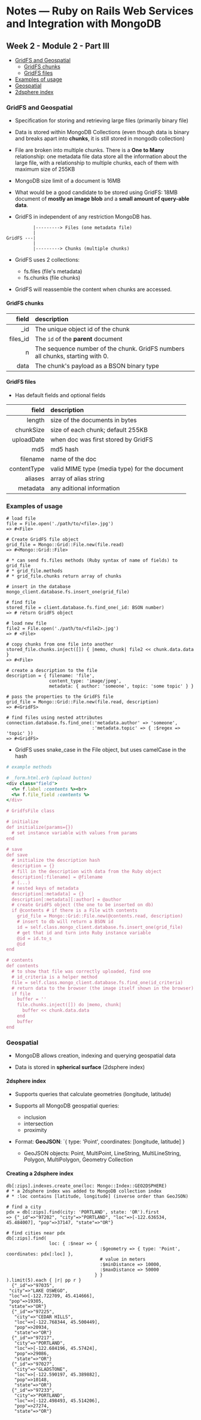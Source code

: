 # Notes &mdash; Ruby on Rails Web Services and Integration with MongoDB

## Week 2 - Module 2 - Part III

* [GridFS and Geospatial](#grifs-and-geospatial)
  * [GridFS chunks](#gridfs-chunks)
  * [GridFS files](#gridfs-files)
* [Examples of usage](#examples-of-usage)
* [Geospatial](#geospatial)
* [2dsphere index](#2dsphere-index)


### GridFS and Geospatial

* Specification for storing and retrieving large files (primarily binary file)

* Data is stored within MongoDB Collections (even though data is binary and breaks apart into **chunks**, it is still stored in mongodb collection)

* File are broken into multiple chunks. There is a **One to Many** relationship: one metadata file data store all the information about the large file, with a relationship to multiple chunks, each of them with maximum size of 255KB

* MongoDB size limit of a document is 16MB

* What would be a good candidate to be stored using GridFS: 18MB document of **mostly an image blob** and a **small amount of query-able data**.

* GridFS in independent of any restriction MongoDB has.

```
          |---------> Files (one metadata file)
          |
GridFS ---|
          |
          |---------> Chunks (multiple chunks)
```

* GridFS uses 2 collections:
  * fs.files (file's metadata)
  * fs.chunks (file chunks)

* GridFS will reassemble the content when chunks are accessed.

#### GridFS chunks

field    | description
--------:|:-----------
_id      | The unique object id of the chunk
files_id | The `id` of the **parent** document
n        | The sequence number of the chunk. GridFS numbers all chunks, starting with 0.
data     | The chunk's payload as a BSON binary type

#### GridFS files

* Has default fields and optional fields

field       | description
-----------:|:-----------
length      | size of the documents in bytes
chunkSize   | size of each chunk; default 255KB
uploadDate  | when doc was first stored by GridFS
md5         | md5 hash
filename    | name of the doc
contentType | valid MIME type (media type) for the document
aliases     | array of alias string
metadata    | any aditional information

### Examples of usage

```shell
# load file
file = File.open('./path/to/<file>.jpg')
=> #<File>

# Create GridFS file object
grid_file = Mongo::Grid::File.new(file.read)
=> #<Mongo::Grid::File>

# * can send fs.files methods (Ruby syntax of name of fields) to grid_file
# * grid_file.methods
# * grid_file.chunks return array of chunks

# insert in the database
mongo_client.database.fs.insert_one(grid_file)

# find file
stored_file = client.database.fs.find_one(_id: BSON number)
=> # return GridFS object

# load new file
file2 = File.open('./path/to/<file2>.jpg')
=> # <File>

# copy chunks from one file into another
stored_file.chunks.inject([]) { |memo, chunk| file2 << chunk.data.data }
=> #<File>

# create a description to the file
description = { filename: 'file', 
                content_type: 'image/jpeg', 
                metadata: { author: 'someone', topic: 'some topic' } }

# pass the properties to the GridFS file
grid_file = Mongo::Grid::File.new(file.read, description)
=> #<GridFS>

# find files using nested attributes
connection.database.fs.find_one(:'metadata.author' => 'someone',
                                :'metadata.topic' => { :$regex => 'topic' })
=> #<GridFS>

```

* GridFS uses snake_case in the File object, but uses camelCase in the hash

```ruby
# example methods

# _form.html.erb (upload button)
<div class="field">
  <%= f.label :contents %><br>
  <%= f.file_field :contents %>
</div>

# GridfsFile class

# initialize
def initialize(params={})
  # set instance variable with values from params
end

# save
def save
  # initialize the description hash
  description = {}
  # fill in the description with data from the Ruby object
  description[:filename] = @filename
  # (...)
  # nested keys of metadata
  description[:metadata] = {}
  description[:metadata][:author] = @author
  # create GridFS object (the one to be inserted on db)
  if @contents # if there is a File with contents
    grid_file = Mongo::Grid::File.new(@contents.read, description)
    # insert to db will return a BSON id
    id = self.class.mongo_client.database.fs.insert_one(grid_file)
    # get that id and turn into Ruby instance variable
    @id = id.to_s
    @id
end

# contents
def contents
  # to show that file was correctly uploaded, find one
  # id_criteria is a helper method
  file = self.class.mongo_client.database.fs.find_one(id_criteria)
  # return data to the browser (the image itself shown in the browser)
  if file
    buffer = ''
    file.chunks.inject([]) do |memo, chunk|
      buffer << chunk.data.data
    end
    buffer
end
```

### Geospatial

* MongoDB allows creation, indexing and querying geospatial data

* Data is stored in **spherical surface** (2dsphere index)

#### 2dsphere index

* Supports queries that calculate geometries (longitude, latitude)

* Supports all MongoDB geospatial queries:
  * inclusion
  * intersection
  * proximity

* Format: **GeoJSON**: `{ type: 'Point', coordinates: [longitude, latitude] }

  * GeoJSON objects: Point, MultiPoint, LineString, MultiLineString, Polygon, MultiPolygon, Geometry Collection

#### Creating a 2dsphere index

```shell
db[:zips].indexes.create_one(loc: Mongo::Index::GEO2DSPHERE)
# * a 2dsphere index was added to MongoDB collection index
# * :loc contains [latitude, longitude] (inverse order than GeoJSON)

# find a city
pdx = db[:zips].find(city: 'PORTLAND', state: 'OR').first
=> {"_id"=>"97202", "city"=>"PORTLAND", "loc"=>[-122.636534, 45.484007], "pop"=>37147, "state"=>"OR"}

# find cities near pdx
db[:zips].find(
                loc: { :$near => {
                                   :$geometry => { type: 'Point', coordinates: pdx[:loc] },
                                   # value in meters
                                   :$minDistance => 10000,
                                   :$maxDistance => 50000
                                 } }
).limit(5).each { |r| pp r }
  {"_id"=>"97035",
 "city"=>"LAKE OSWEGO",
 "loc"=>[-122.722709, 45.414666],
 "pop"=>19305,
 "state"=>"OR"}
  {"_id"=>"97225",
   "city"=>"CEDAR HILLS",
   "loc"=>[-122.768344, 45.500449],
   "pop"=>20934,
   "state"=>"OR"}
  {"_id"=>"97217",
   "city"=>"PORTLAND",
   "loc"=>[-122.684196, 45.57424],
   "pop"=>29086,
   "state"=>"OR"}
  {"_id"=>"97027",
   "city"=>"GLADSTONE",
   "loc"=>[-122.590197, 45.389882],
   "pop"=>10148,
   "state"=>"OR"}
  {"_id"=>"97233",
   "city"=>"PORTLAND",
   "loc"=>[-122.498493, 45.514206],
   "pop"=>27274,
   "state"=>"OR"}
```
